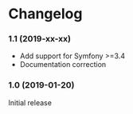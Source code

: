 # Changelog

### 1.1 (2019-xx-xx)

* Add support for Symfony >=3.4
* Documentation correction

### 1.0 (2019-01-20)

Initial release